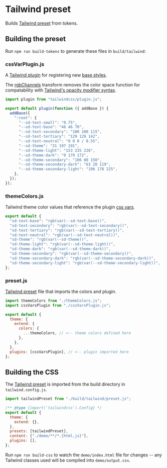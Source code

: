 # Tailwind preset

Builds [Tailwind preset](https://tailwindcss.com/docs/presets#creating-a-preset) from tokens.

## Building the preset

Run `npm run build-tokens` to generate these files in `build/tailwind`:

### cssVarPlugin.js

A [Tailwind plugin](https://tailwindcss.com/docs/plugins) for registering new [base styles](https://tailwindcss.com/docs/plugins#adding-base-styles).

The [rgbChannels](./config/transform.js) transform removes the color space function for compatability with [Tailwind's opacity modifier syntax](https://tailwindcss.com/docs/text-color#changing-the-opacity).

```js
import plugin from "tailwindcss/plugin.js";

export default plugin(function ({ addBase }) {
  addBase({
    ":root": {
      "--sd-text-small": "0.75",
      "--sd-text-base": "46 46 70",
      "--sd-text-secondary": "100 100 115",
      "--sd-text-tertiary": "129 129 142",
      "--sd-text-neutral": "0 0 0 / 0.55",
      "--sd-theme": "31 197 191",
      "--sd-theme-light": "153 235 226",
      "--sd-theme-dark": "0 179 172",
      "--sd-theme-secondary": "106 80 150",
      "--sd-theme-secondary-dark": "63 28 119",
      "--sd-theme-secondary-light": "196 178 225",
    },
  });
});
```

### themeColors.js

Tailwind theme color values that reference the plugin [css vars](https://tailwindcss.com/docs/customizing-colors#using-css-variables).

```js
export default {
  "sd-text-base": "rgb(var(--sd-text-base))",
  "sd-text-secondary": "rgb(var(--sd-text-secondary))",
  "sd-text-tertiary": "rgb(var(--sd-text-tertiary))",
  "sd-text-neutral": "rgb(var(--sd-text-neutral))",
  "sd-theme": "rgb(var(--sd-theme))",
  "sd-theme-light": "rgb(var(--sd-theme-light))",
  "sd-theme-dark": "rgb(var(--sd-theme-dark))",
  "sd-theme-secondary": "rgb(var(--sd-theme-secondary))",
  "sd-theme-secondary-dark": "rgb(var(--sd-theme-secondary-dark))",
  "sd-theme-secondary-light": "rgb(var(--sd-theme-secondary-light))",
};
```

### preset.js

[Tailwind preset](https://tailwindcss.com/docs/presets) file that imports the colors and plugin.

```js
import themeColors from "./themeColors.js";
import cssVarsPlugin from "./cssVarsPlugin.js";

export default {
  theme: {
    extend: {
      colors: {
        ...themeColors, // <-- theme colors defined here
      },
    },
  },
  plugins: [cssVarsPlugin], // <-- plugin imported here
};
```

## Building the CSS

The [Tailwind preset](https://tailwindcss.com/docs/presets#creating-a-preset) is imported from the build directory in `tailwind.config.js`.

```js
import tailwindPreset from "./build/tailwind/preset.js";

/** @type {import('tailwindcss').Config} */
export default {
  theme: {
    extend: {},
  },
  presets: [tailwindPreset],
  content: ["./demo/**/*.{html,js}"],
  plugins: [],
};
```

Run `npm run build-css` to watch the `demo/index.html` file for changes -- any Tailwind classes used will be compiled into `demo/output.css`.
